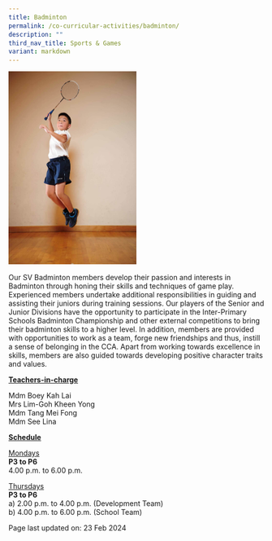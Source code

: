 ```yaml
---
title: Badminton
permalink: /co-curricular-activities/badminton/
description: ""
third_nav_title: Sports & Games
variant: markdown
---
```

<img style="width: 50%;" src="/images/badminton.jpeg">
<p>Our SV Badminton members develop their passion and interests in Badminton through honing their skills and techniques of game play. Experienced members undertake additional responsibilities in guiding and assisting their juniors during training sessions. Our players of the Senior and Junior Divisions have the opportunity to participate in the Inter-Primary Schools Badminton Championship and other external competitions to bring their badminton skills to a higher level. In addition, members are provided with opportunities to work as a team, forge new friendships and thus, instill a sense of belonging in the CCA. Apart from working towards excellence in skills, members are also guided towards developing positive character traits and values.</p>
<p><u><strong>Teachers-in-charge</strong></u></p>
<p>Mdm Boey Kah Lai<br>
Mrs Lim-Goh Kheen Yong<br>
Mdm Tang Mei Fong<br>
Mdm See Lina</p>
<p><u><strong>Schedule</strong></u></p>
<p><u>Mondays</u><br>
	<strong>P3 to P6</strong><br>
4.00 p.m. to 6.00 p.m.</p>
<p><u>Thursdays</u><br>
	<strong>P3 to P6</strong><br>
a) 2.00 p.m. to 4.00 p.m. (Development Team)<br>
b) 4.00 p.m. to 6.00 p.m. (School Team)</p>
<p>Page last updated on: 23 Feb 2024</p>
